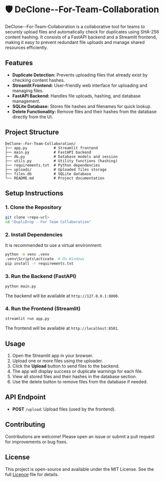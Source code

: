 # 🛡️ DeClone--For-Team-Collaboration

DeClone--For-Team-Collaboration is a collaborative tool for teams to securely upload files and automatically check for duplicates using SHA-256 content hashing. It consists of a FastAPI backend and a Streamlit frontend, making it easy to prevent redundant file uploads and manage shared resources efficiently.

## Features
- **Duplicate Detection:** Prevents uploading files that already exist by checking content hashes.
- **Streamlit Frontend:** User-friendly web interface for uploading and managing files.
- **FastAPI Backend:** Handles file uploads, hashing, and database management.
- **SQLite Database:** Stores file hashes and filenames for quick lookup.
- **Delete Functionality:** Remove files and their hashes from the database directly from the UI.

## Project Structure
```
DeClone--For-Team-Collaboration/
├── app.py            # Streamlit frontend
├── main.py           # FastAPI backend
├── db.py             # Database models and session
├── utils.py          # Utility functions (hashing)
├── requirements.txt  # Python dependencies
├── uploads/          # Uploaded files storage
├── files.db          # SQLite database
└── README.md         # Project documentation
```

## Setup Instructions

### 1. Clone the Repository
```bash
git clone <repo-url>
cd "DupliDrop - For Team Collaboration"
```

### 2. Install Dependencies
It is recommended to use a virtual environment:
```bash
python -m venv .venv
.venv\Scripts\activate  # On Windows
pip install -r requirements.txt
```

### 3. Run the Backend (FastAPI)
```bash
python main.py
```
The backend will be available at `http://127.0.0.1:8000`.

### 4. Run the Frontend (Streamlit)
```bash
streamlit run app.py
```
The frontend will be available at `http://localhost:8501`.

## Usage
1. Open the Streamlit app in your browser.
2. Upload one or more files using the uploader.
3. Click the **Upload** button to send files to the backend.
4. The app will display success or duplicate warnings for each file.
5. View all stored files and their hashes in the database section.
6. Use the delete button to remove files from the database if needed.

## API Endpoint
- **POST** `/upload`: Upload files (used by the frontend).

## Contributing
Contributions are welcome! Please open an issue or submit a pull request for improvements or bug fixes.

## License
This project is open-source and available under the MIT License. See the full [Licence](./Licence) file for details.

